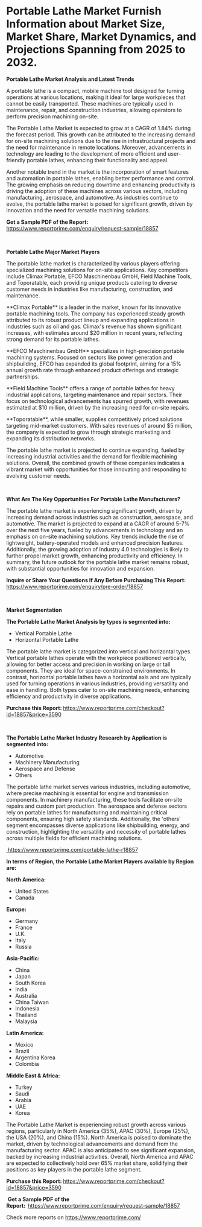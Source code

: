<p><h1>Portable Lathe Market Furnish Information about Market Size, Market Share, Market Dynamics, and Projections Spanning from 2025 to 2032.</h1></p><p><strong>Portable Lathe Market Analysis and Latest Trends</strong></p>
<p><p>A portable lathe is a compact, mobile machine tool designed for turning operations at various locations, making it ideal for large workpieces that cannot be easily transported. These machines are typically used in maintenance, repair, and construction industries, allowing operators to perform precision machining on-site.</p><p>The Portable Lathe Market is expected to grow at a CAGR of 1.84% during the forecast period. This growth can be attributed to the increasing demand for on-site machining solutions due to the rise in infrastructural projects and the need for maintenance in remote locations. Moreover, advancements in technology are leading to the development of more efficient and user-friendly portable lathes, enhancing their functionality and appeal.</p><p>Another notable trend in the market is the incorporation of smart features and automation in portable lathes, enabling better performance and control. The growing emphasis on reducing downtime and enhancing productivity is driving the adoption of these machines across various sectors, including manufacturing, aerospace, and automotive. As industries continue to evolve, the portable lathe market is poised for significant growth, driven by innovation and the need for versatile machining solutions.</p></p>
<p><strong>Get a Sample PDF of the Report:&nbsp;</strong> <a href="https://www.reportprime.com/enquiry/request-sample/18857?utm_campaign=2336&utm_medium=2&utm_source=Github&utm_content=ia&utm_term=19032025&utm_id=portable-lathe">https://www.reportprime.com/enquiry/request-sample/18857</a></p>
<p>&nbsp;</p>
<p><strong>Portable Lathe Major Market Players</strong></p>
<p><p>The portable lathe market is characterized by various players offering specialized machining solutions for on-site applications. Key competitors include Climax Portable, EFCO Maschinenbau GmbH, Field Machine Tools, and Toporatable, each providing unique products catering to diverse customer needs in industries like manufacturing, construction, and maintenance.</p><p>**Climax Portable** is a leader in the market, known for its innovative portable machining tools. The company has experienced steady growth attributed to its robust product lineup and expanding applications in industries such as oil and gas. Climax's revenue has shown significant increases, with estimates around $20 million in recent years, reflecting strong demand for its portable lathes.</p><p>**EFCO Maschinenbau GmbH** specializes in high-precision portable machining systems. Focused on sectors like power generation and shipbuilding, EFCO has expanded its global footprint, aiming for a 15% annual growth rate through enhanced product offerings and strategic partnerships.</p><p>**Field Machine Tools** offers a range of portable lathes for heavy industrial applications, targeting maintenance and repair sectors. Their focus on technological advancements has spurred growth, with revenues estimated at $10 million, driven by the increasing need for on-site repairs.</p><p>**Toporatable**, while smaller, supplies competitively priced solutions targeting mid-market customers. With sales revenues of around $5 million, the company is expected to grow through strategic marketing and expanding its distribution networks.</p><p>The portable lathe market is projected to continue expanding, fueled by increasing industrial activities and the demand for flexible machining solutions. Overall, the combined growth of these companies indicates a vibrant market with opportunities for those innovating and responding to evolving customer needs.</p></p>
<p>&nbsp;</p>
<p><strong>What Are The Key Opportunities For Portable Lathe Manufacturers?</strong></p>
<p><p>The portable lathe market is experiencing significant growth, driven by increasing demand across industries such as construction, aerospace, and automotive. The market is projected to expand at a CAGR of around 5-7% over the next five years, fueled by advancements in technology and an emphasis on on-site machining solutions. Key trends include the rise of lightweight, battery-operated models and enhanced precision features. Additionally, the growing adoption of Industry 4.0 technologies is likely to further propel market growth, enhancing productivity and efficiency. In summary, the future outlook for the portable lathe market remains robust, with substantial opportunities for innovation and expansion.</p></p>
<p><strong>Inquire or Share Your Questions If Any Before Purchasing This Report:</strong> <a href="https://www.reportprime.com/enquiry/pre-order/18857?utm_campaign=2336&utm_medium=2&utm_source=Github&utm_content=ia&utm_term=19032025&utm_id=portable-lathe">https://www.reportprime.com/enquiry/pre-order/18857</a></p>
<p>&nbsp;</p>
<p><strong>Market Segmentation</strong></p>
<p><strong>The Portable Lathe Market Analysis by types is segmented into:</strong></p>
<p><ul><li>Vertical Portable Lathe</li><li>Horizontal Portable Lathe</li></ul></p>
<p><p>The portable lathe market is categorized into vertical and horizontal types. Vertical portable lathes operate with the workpiece positioned vertically, allowing for better access and precision in working on large or tall components. They are ideal for space-constrained environments. In contrast, horizontal portable lathes have a horizontal axis and are typically used for turning operations in various industries, providing versatility and ease in handling. Both types cater to on-site machining needs, enhancing efficiency and productivity in diverse applications.</p></p>
<p><strong>Purchase this Report:&nbsp;</strong><a href="https://www.reportprime.com/checkout?id=18857&price=3590&utm_campaign=2336&utm_medium=2&utm_source=Github&utm_content=ia&utm_term=19032025&utm_id=portable-lathe">https://www.reportprime.com/checkout?id=18857&price=3590</a></p>
<p>&nbsp;</p>
<p><strong>The Portable Lathe Market Industry Research by Application is segmented into:</strong></p>
<p><ul><li>Automotive</li><li>Machinery Manufacturing</li><li>Aerospace and Defense</li><li>Others</li></ul></p>
<p><p>The portable lathe market serves various industries, including automotive, where precise machining is essential for engine and transmission components. In machinery manufacturing, these tools facilitate on-site repairs and custom part production. The aerospace and defense sectors rely on portable lathes for manufacturing and maintaining critical components, ensuring high safety standards. Additionally, the 'others' segment encompasses diverse applications like shipbuilding, energy, and construction, highlighting the versatility and necessity of portable lathes across multiple fields for efficient machining solutions.</p></p>
<p><a href="https://www.reportprime.com/portable-lathe-r18857?utm_campaign=2336&utm_medium=2&utm_source=Github&utm_content=ia&utm_term=19032025&utm_id=portable-lathe">&nbsp;https://www.reportprime.com/portable-lathe-r18857</a></p>
<p><strong>In terms of Region, the Portable Lathe Market Players available by Region are:</strong></p>
<p>
    <p> <strong> North America: </strong>
        <ul>
            <li>United States</li>
            <li>Canada</li>
        </ul>
        </p> 
    <p> <strong> Europe: </strong>
        <ul>
            <li>Germany</li>
            <li>France</li>
            <li>U.K.</li>
            <li>Italy</li>
            <li>Russia</li>
        </ul>
        </p> 
    <p> <strong> Asia-Pacific: </strong>
        <ul>
            <li>China</li>
            <li>Japan</li>
            <li>South Korea</li>
            <li>India</li>
            <li>Australia</li>
            <li>China Taiwan</li>
            <li>Indonesia</li>
            <li>Thailand</li>
            <li>Malaysia</li>
        </ul>
        </p> 
    <p> <strong> Latin America: </strong>
        <ul>
            <li>Mexico</li>
            <li>Brazil</li>
            <li>Argentina Korea</li>
            <li>Colombia</li>
        </ul>
        </p> 
    <p> <strong> Middle East & Africa: </strong>
        <ul>
            <li>Turkey</li>
            <li>Saudi</li>
            <li>Arabia</li>
            <li>UAE</li>
            <li>Korea</li>
        </ul>
    </p>
    </p>
<p><p>The Portable Lathe Market is experiencing robust growth across various regions, particularly in North America (35%), APAC (30%), Europe (25%), the USA (20%), and China (15%). North America is poised to dominate the market, driven by technological advancements and demand from the manufacturing sector. APAC is also anticipated to see significant expansion, backed by increasing industrial activities. Overall, North America and APAC are expected to collectively hold over 65% market share, solidifying their positions as key players in the portable lathe segment.</p></p>
<p><strong>Purchase this Report: </strong><a href="https://www.reportprime.com/checkout?id=18857&price=3590&utm_campaign=2336&utm_medium=2&utm_source=Github&utm_content=ia&utm_term=19032025&utm_id=portable-lathe">https://www.reportprime.com/checkout?id=18857&price=3590</a></p>
<p>&nbsp;<strong>Get a Sample PDF of the Report:&nbsp;&nbsp;</strong><a href="https://www.reportprime.com/enquiry/request-sample/18857?utm_campaign=2336&utm_medium=2&utm_source=Github&utm_content=ia&utm_term=19032025&utm_id=portable-lathe">https://www.reportprime.com/enquiry/request-sample/18857</a></p>
<p><strong></strong></p>
<p>Check more reports on <a href="https://www.reportprime.com/?utm_campaign=2336&utm_medium=2&utm_source=Github&utm_content=ia&utm_term=19032025&utm_id=portable-lathe">https://www.reportprime.com/</a></p>